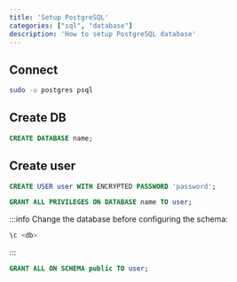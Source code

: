 ```yaml
---
title: 'Setup PostgreSQL'
categories: ["sql", "database"]
description: 'How to setup PostgreSQL database'
---
```


## Connect

```bash
sudo -u postgres psql
```

## Create DB

```sql
CREATE DATABASE name;
```

## Create user

```sql
CREATE USER user WITH ENCRYPTED PASSWORD 'password';
```

```sql
GRANT ALL PRIVILEGES ON DATABASE name TO user;
```

:::info
Change the database before configuring the schema:

```bash
\c <db>
```

:::

```sql
GRANT ALL ON SCHEMA public TO user;
```